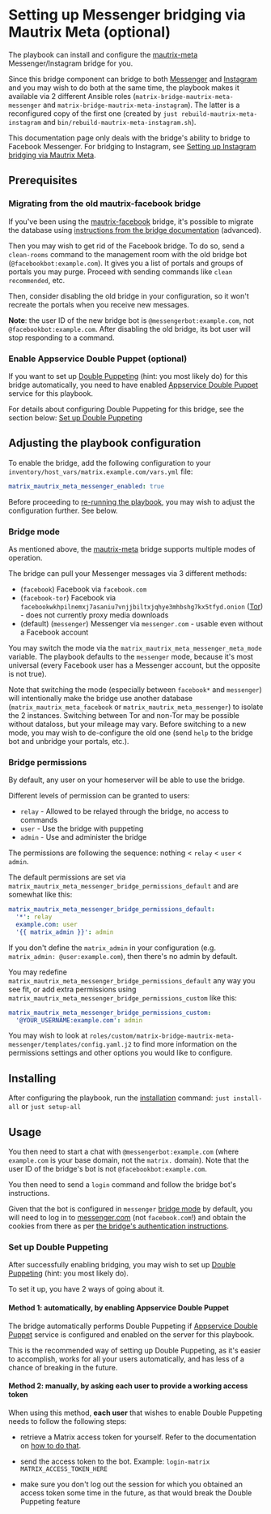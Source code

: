 # Setting up Messenger bridging via Mautrix Meta (optional)

The playbook can install and configure the [mautrix-meta](https://github.com/mautrix/meta) Messenger/Instagram bridge for you.

Since this bridge component can bridge to both [Messenger](https://messenger.com/) and [Instagram](https://instagram.com/) and you may wish to do both at the same time, the playbook makes it available via 2 different Ansible roles (`matrix-bridge-mautrix-meta-messenger` and `matrix-bridge-mautrix-meta-instagram`). The latter is a reconfigured copy of the first one (created by `just rebuild-mautrix-meta-instagram` and `bin/rebuild-mautrix-meta-instagram.sh`).

This documentation page only deals with the bridge's ability to bridge to Facebook Messenger. For bridging to Instagram, see [Setting up Instagram bridging via Mautrix Meta](configuring-playbook-bridge-mautrix-meta-instagram.md).

## Prerequisites

### Migrating from the old mautrix-facebook bridge

If you've been using the [mautrix-facebook](./configuring-playbook-bridge-mautrix-facebook.md) bridge, it's possible to migrate the database using [instructions from the bridge documentation](https://docs.mau.fi/bridges/go/meta/facebook-migration.html) (advanced).

Then you may wish to get rid of the Facebook bridge. To do so, send a `clean-rooms` command to the management room with the old bridge bot (`@facebookbot:example.com`). It gives you a list of portals and groups of portals you may purge. Proceed with sending commands like `clean recommended`, etc.

Then, consider disabling the old bridge in your configuration, so it won't recreate the portals when you receive new messages.

**Note**: the user ID of the new bridge bot is `@messengerbot:example.com`, not `@facebookbot:example.com`. After disabling the old bridge, its bot user will stop responding to a command.

### Enable Appservice Double Puppet (optional)

If you want to set up [Double Puppeting](https://docs.mau.fi/bridges/general/double-puppeting.html) (hint: you most likely do) for this bridge automatically, you need to have enabled [Appservice Double Puppet](configuring-playbook-appservice-double-puppet.md) service for this playbook.

For details about configuring Double Puppeting for this bridge, see the section below: [Set up Double Puppeting](#set-up-double-puppeting)

## Adjusting the playbook configuration

To enable the bridge, add the following configuration to your `inventory/host_vars/matrix.example.com/vars.yml` file:

```yaml
matrix_mautrix_meta_messenger_enabled: true
```

Before proceeding to [re-running the playbook](./installing.md), you may wish to adjust the configuration further. See below.

### Bridge mode

As mentioned above, the [mautrix-meta](https://github.com/mautrix/meta) bridge supports multiple modes of operation.

The bridge can pull your Messenger messages via 3 different methods:

- (`facebook`) Facebook via `facebook.com`
- (`facebook-tor`) Facebook via `facebookwkhpilnemxj7asaniu7vnjjbiltxjqhye3mhbshg7kx5tfyd.onion` ([Tor](https://www.torproject.org/)) - does not currently proxy media downloads
- (default) (`messenger`) Messenger via `messenger.com` - usable even without a Facebook account

You may switch the mode via the `matrix_mautrix_meta_messenger_meta_mode` variable. The playbook defaults to the `messenger` mode, because it's most universal (every Facebook user has a Messenger account, but the opposite is not true).

Note that switching the mode (especially between `facebook*` and `messenger`) will intentionally make the bridge use another database (`matrix_mautrix_meta_facebook` or `matrix_mautrix_meta_messenger`) to isolate the 2 instances. Switching between Tor and non-Tor may be possible without dataloss, but your mileage may vary. Before switching to a new mode, you may wish to de-configure the old one (send `help` to the bridge bot and unbridge your portals, etc.).


### Bridge permissions

By default, any user on your homeserver will be able to use the bridge.

Different levels of permission can be granted to users:

- `relay` - Allowed to be relayed through the bridge, no access to commands
- `user` - Use the bridge with puppeting
- `admin` - Use and administer the bridge

The permissions are following the sequence: nothing < `relay` < `user` < `admin`.

The default permissions are set via `matrix_mautrix_meta_messenger_bridge_permissions_default` and are somewhat like this:
```yaml
matrix_mautrix_meta_messenger_bridge_permissions_default:
  '*': relay
  example.com: user
  '{{ matrix_admin }}': admin
```

If you don't define the `matrix_admin` in your configuration (e.g. `matrix_admin: @user:example.com`), then there's no admin by default.

You may redefine `matrix_mautrix_meta_messenger_bridge_permissions_default` any way you see fit, or add extra permissions using `matrix_mautrix_meta_messenger_bridge_permissions_custom` like this:

```yaml
matrix_mautrix_meta_messenger_bridge_permissions_custom:
  '@YOUR_USERNAME:example.com': admin
```

You may wish to look at `roles/custom/matrix-bridge-mautrix-meta-messenger/templates/config.yaml.j2` to find more information on the permissions settings and other options you would like to configure.

## Installing

After configuring the playbook, run the [installation](installing.md) command: `just install-all` or `just setup-all`

## Usage

You then need to start a chat with `@messengerbot:example.com` (where `example.com` is your base domain, not the `matrix.` domain). Note that the user ID of the bridge's bot is not `@facebookbot:example.com`.

You then need to send a `login` command and follow the bridge bot's instructions.

Given that the bot is configured in `messenger` [bridge mode](#bridge-mode) by default, you will need to log in to [messenger.com](https://messenger.com/) (not `facebook.com`!) and obtain the cookies from there as per [the bridge's authentication instructions](https://docs.mau.fi/bridges/go/meta/authentication.html).

### Set up Double Puppeting

After successfully enabling bridging, you may wish to set up [Double Puppeting](https://docs.mau.fi/bridges/general/double-puppeting.html) (hint: you most likely do).

To set it up, you have 2 ways of going about it.

#### Method 1: automatically, by enabling Appservice Double Puppet

The bridge automatically performs Double Puppeting if [Appservice Double Puppet](configuring-playbook-appservice-double-puppet.md) service is configured and enabled on the server for this playbook.

This is the recommended way of setting up Double Puppeting, as it's easier to accomplish, works for all your users automatically, and has less of a chance of breaking in the future.

#### Method 2: manually, by asking each user to provide a working access token

When using this method, **each user** that wishes to enable Double Puppeting needs to follow the following steps:

- retrieve a Matrix access token for yourself. Refer to the documentation on [how to do that](obtaining-access-tokens.md).

- send the access token to the bot. Example: `login-matrix MATRIX_ACCESS_TOKEN_HERE`

- make sure you don't log out the session for which you obtained an access token some time in the future, as that would break the Double Puppeting feature
